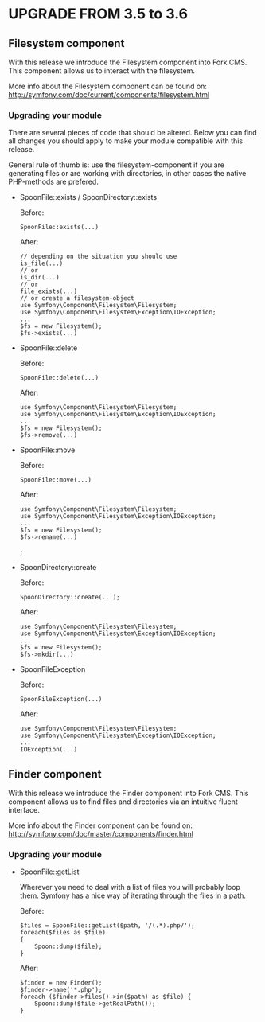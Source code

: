 UPGRADE FROM 3.5 to 3.6
=======================

## Filesystem component

With this release we introduce the Filesystem component into Fork CMS. This
component allows us to interact with the filesystem.

More info about the Filesystem component can be found on:
http://symfony.com/doc/current/components/filesystem.html

### Upgrading your module

There are several pieces of code that should be altered. Below you can find all
changes you should apply to make your module compatible with this release.

General rule of thumb is: use the filesystem-component if you are generating
files or are working with directories, in other cases the native PHP-methods
are prefered.

* SpoonFile::exists / SpoonDirectory::exists

   Before:
	```
	SpoonFile::exists(...)
	```

   After:
	```
	// depending on the situation you should use
	is_file(...)
	// or
	is_dir(...)
	// or
	file_exists(...)
	// or create a filesystem-object
	use Symfony\Component\Filesystem\Filesystem;
    use Symfony\Component\Filesystem\Exception\IOException;
    ...
	$fs = new Filesystem();
	$fs->exists(...)
	```

* SpoonFile::delete

   Before:
	```
	SpoonFile::delete(...)
	```

   After:
	```
	use Symfony\Component\Filesystem\Filesystem;
    use Symfony\Component\Filesystem\Exception\IOException;
    ...
	$fs = new Filesystem();
	$fs->remove(...)
	```

* SpoonFile::move

   Before:
	```
	SpoonFile::move(...)
	```

   After:
	```
	use Symfony\Component\Filesystem\Filesystem;
    use Symfony\Component\Filesystem\Exception\IOException;
    ...
	$fs = new Filesystem();
	$fs->rename(...)
	```
	;

* SpoonDirectory::create

   Before:
	```
	SpoonDirectory::create(...);
	```

   After:
	```
	use Symfony\Component\Filesystem\Filesystem;
    use Symfony\Component\Filesystem\Exception\IOException;
    ...
	$fs = new Filesystem();
	$fs->mkdir(...)
	```

* SpoonFileException

   Before:
	```
	SpoonFileException(...)
	```

   After:
	```
	use Symfony\Component\Filesystem\Filesystem;
    use Symfony\Component\Filesystem\Exception\IOException;
    ...
	IOException(...)
	```

## Finder component

With this release we introduce the Finder component into Fork CMS. This
component allows us to find files and directories via an intuitive fluent
interface.

More info about the Finder component can be found on:
http://symfony.com/doc/master/components/finder.html

### Upgrading your module

* SpoonFile::getList

   Wherever you need to deal with a list of files you will probably loop them.
   Symfony has a nice way of iterating through the files in a path.

   Before:
    ```
    $files = SpoonFile::getList($path, '/(.*).php/');
	foreach($files as $file)
	{
		Spoon::dump($file);
	}
    ```

   After:
	```
	$finder = new Finder();
	$finder->name('*.php');
	foreach ($finder->files()->in($path) as $file) {
		Spoon::dump($file->getRealPath());
	}
	```

